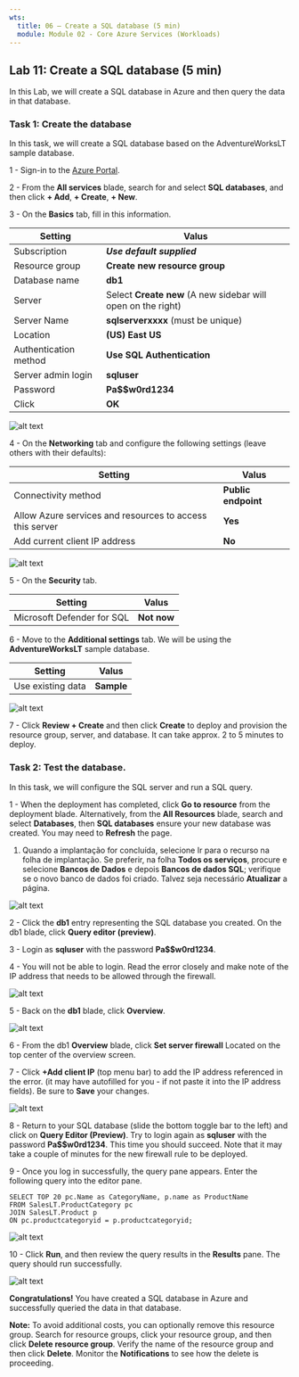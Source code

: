 ```yaml
---
wts:
  title: 06 – Create a SQL database (5 min)
  module: Module 02 - Core Azure Services (Workloads)
---
```


## Lab 11: Create a SQL database (5 min)

In this Lab, we will create a SQL database in Azure and then query the data in that database.

### Task 1: Create the database

In this task, we will create a SQL database based on the AdventureWorksLT sample database.

1 - Sign-in to the [Azure Portal](https://portal.azure.com/). 

2 - From the **All services** blade, search for and select **SQL databases**, and then click **+ Add**, **+ Create**, **+ New**.

3 - On the **Basics** tab, fill in this information.

 | **Setting** | **Valus** | 
 | --- | --- |
 | Subscription | ***Use default supplied*** |
 | Resource group | **Create new resource group** |
 | Database name | **db1** | 
 | Server | Select **Create new** (A new sidebar will open on the right) |
 | Server Name | **sqlserverxxxx** (must be unique) | 
 | Location | **(US) East US** |
 | Authentication method | **Use SQL Authentication** |
 | Server admin login | **sqluser** |
 | Password | **Pa$$w0rd1234** |
 | Click  | **OK** |

![alt text](/M2/01/images/0501.png)

4 - On the **Networking** tab and configure the following settings (leave others with their defaults):

 | **Setting** | **Valus** |  
 | --- | --- |
 | Connectivity method | **Public endpoint** |    
 | Allow Azure services and resources to access this server | **Yes** |
 | Add current client IP address | **No** |
    
![alt text](/M2/01/images/0501b.png)

5 - On the **Security** tab.

 | **Setting** | **Valus** |  
 | --- | --- |
 | Microsoft Defender for SQL | **Not now** |

6 - Move to the **Additional settings** tab. We will be using the **AdventureWorksLT** sample database.

 | **Setting** | **Valus** |  
 | --- | --- |
 | Use existing data | **Sample** |

![alt text](/M2/01/images/0501c.png)

7 - Click **Review + Create** and then click **Create** to deploy and provision the resource group, server, and database. It can take approx. 2 to 5 minutes to deploy.

### Task 2: Test the database.

In this task, we will configure the SQL server and run a SQL query.

1 - When the deployment has completed, click **Go to resource** from the deployment blade. Alternatively, from the **All Resources** blade, search and select **Databases**, then **SQL databases** ensure your new database was created. You may need to **Refresh** the page.

1. Quando a implantação for concluída, selecione Ir para o recurso na folha de implantação. Se preferir, na folha **Todos os serviços**, procure e selecione **Bancos de Dados** e depois **Bancos de dados SQL**; verifique se o novo banco de dados foi criado. Talvez seja necessário **Atualizar** a página.

![alt text](/M2/01/images/0502.png)

2 - Click the **db1** entry representing the SQL database you created. On the db1 blade, click **Query editor (preview)**.

3 - Login as **sqluser** with the password **Pa$$w0rd1234**.

4 - You will not be able to login. Read the error closely and make note of the IP address that needs to be allowed through the firewall.

![alt text](/M2/01/images/0503.png)

5 - Back on the **db1** blade, click **Overview**.

![alt text](/M2/01/images/0504.png)

6 - From the db1 **Overview** blade, click **Set server firewall** Located on the top center of the overview screen.

7 - Click **+Add client IP** (top menu bar) to add the IP address referenced in the error. (it may have autofilled for you - if not paste it into the IP address fields). Be sure to **Save** your changes.

![alt text](/M2/01/images/0506.png)

8 - Return to your SQL database (slide the bottom toggle bar to the left) and click on **Query Editor (Preview)**. Try to login again as **sqluser** with the password **Pa$$w0rd1234**. This time you should succeed. Note that it may take a couple of minutes for the new firewall rule to be deployed.

9 -  Once you log in successfully, the query pane appears. Enter the following query into the editor pane.

```
SELECT TOP 20 pc.Name as CategoryName, p.name as ProductName
FROM SalesLT.ProductCategory pc
JOIN SalesLT.Product p
ON pc.productcategoryid = p.productcategoryid;
```

![alt text](/M2/01/images/0507.png)

10 - Click **Run**, and then review the query results in the **Results** pane. The query should run successfully.

![alt text](/M2/01/images/0508.png)

**Congratulations!** You have created a SQL database in Azure and successfully queried the data in that database.

**Note:** To avoid additional costs, you can optionally remove this resource group. Search for resource groups, click your resource group, and then click **Delete resource group**. Verify the name of the resource group and then click **Delete**.
Monitor the **Notifications** to see how the delete is proceeding.